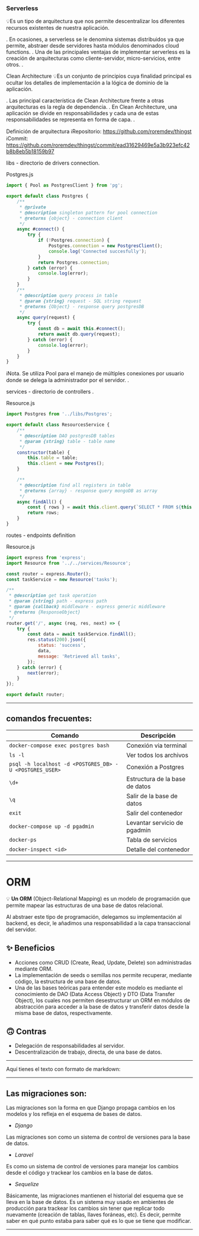 ### Serverless
💡Es un tipo de arquitectura que nos permite descentralizar los diferentes recursos existentes de nuestra aplicación.

. En ocasiones, a serverless se le denomina sistemas distribuidos ya que permite, abstraer desde servidores hasta módulos denominados cloud functions. . Una de las principales ventajas de implementar serverless es la creación de arquitecturas como cliente-servidor, micro-servicios, entre otros. .

Clean Architecture
💡Es un conjunto de principios cuya finalidad principal es ocultar los detalles de implementación a la lógica de dominio de la aplicación.

. Las principal característica de Clean Architecture frente a otras arquitecturas es la regla de dependencia. . En Clean Architecture, una aplicación se divide en responsabilidades y cada una de estas responsabilidades se representa en forma de capa. .

Definición de arquitectura
ℹ️Repositorio: https://github.com/roremdev/thingst ℹ️Commit: https://github.com/roremdev/thingst/commit/ead31629469e5a3b923efc42b8b8eb5b18159b97

libs - directorio de drivers connection.

Postgres.js

```js
import { Pool as PostgresClient } from 'pg';

export default class Postgres {
    /**
     * @private
     * @description singleton pattern for pool connection
     * @returns {object} - connection client
     */
    async #connect() {
        try {
            if (!Postgres.connection) {
                Postgres.connection = new PostgresClient();
                console.log('Connected succesfully');
            }
            return Postgres.connection;
        } catch (error) {
            console.log(error);
        }
    }
    /**
     * @description query process in table
     * @param {string} request - SQL string request
     * @returns {Object} - response query postgresDB
     */
    async query(request) {
        try {
            const db = await this.#connect();
            return await db.query(request);
        } catch (error) {
            console.log(error);
        }
    }
}
```
ℹ️Nota. Se utiliza Pool para el manejo de múltiples conexiones por usuario donde se delega la administrador por el servidor. .

services - directorio de controllers
.

Resource.js

```js
import Postgres from '../libs/Postgres';

export default class ResourcesService {
    /**
     * @description DAO postgresDB tables
     * @param {string} table - table name
     */
    constructor(table) {
        this.table = table;
        this.client = new Postgres();
    }

    /**
     * @description find all registers in table
     * @returns {array} - response query mongoDB as array
     */
    async findAll() {
        const { rows } = await this.client.query(`SELECT * FROM ${this.table}`);
        return rows;
    }
}
```

routes - endpoints definition

Resource.js

```js
import express from 'express';
import Resource from '../../services/Resource';

const router = express.Router();
const taskService = new Resource('tasks');

/**
 * @description get task operation
 * @param {string} path - express path
 * @param {callback} middleware - express generic middleware
 * @returns {ResponseObject}
 */
router.get('/', async (req, res, next) => {
    try {
        const data = await taskService.findAll();
        res.status(200).json({
            status: 'success',
            data,
            message: 'Retrieved all tasks',
        });
    } catch (error) {
        next(error);
    }
});

export default router;
```

-------
## comandos frecuentes:
| Comando                                        | Descripción                      |
|------------------------------------------------|----------------------------------|
| `docker-compose exec postgres bash`            | Conexión via terminal            |
| `ls -l`                                        | Ver todos los archivos           |
| `psql -h localhost -d <POSTGRES_DB> -U <POSTGRES_USER>` | Conexión a Postgres       |
| `\d+`                                          | Estructura de la base de datos   |
| `\q`                                           | Salir de la base de datos        |
| `exit`                                         | Salir del contenedor             |
| `docker-compose up -d pgadmin`                 | Levantar servicio de pgadmin     |
| `docker-ps`                                    | Tabla de servicios               |
| `docker-inspect <id>`                          | Detalle del contenedor           |


-------
# ORM

💡 **Un ORM** (Object-Relational Mapping) es un modelo de programación que permite mapear las estructuras de una base de datos relacional.

Al abstraer este tipo de programación, delegamos su implementación al backend, es decir, le añadimos una responsabilidad a la capa transaccional del servidor.

## ✨ Beneficios

- Acciones como CRUD (Create, Read, Update, Delete) son administradas mediante ORM.
- La implementación de seeds o semillas nos permite recuperar, mediante código, la estructura de una base de datos.
- Una de las bases teóricas para entender este modelo es mediante el conocimiento de DAO (Data Access Object) y DTO (Data Transfer Object), los cuales nos permiten desestructurar un ORM en módulos de abstracción para acceder a la base de datos y transferir datos desde la misma base de datos, respectivamente.

## 🙃 Contras

- Delegación de responsabilidades al servidor.
- Descentralización de trabajo, directa, de una base de datos.

------
Aquí tienes el texto con formato de markdown:

---

## Las migraciones son:

Las migraciones son la forma en que Django propaga cambios en los modelos y los refleja en el esquema de bases de datos.
- *Django*

Las migraciones son como un sistema de control de versiones para la base de datos.
- *Laravel*

Es como un sistema de control de versiones para manejar los cambios desde el código y trackear los cambios en la base de datos.
- *Sequelize*

Básicamente, las migraciones mantienen el historial del esquema que se lleva en la base de datos. Es un sistema muy usado en ambientes de producción para trackear los cambios sin tener que replicar todo nuevamente (creación de tablas, llaves foráneas, etc). Es decir, permite saber en qué punto estaba para saber qué es lo que se tiene que modificar.

---